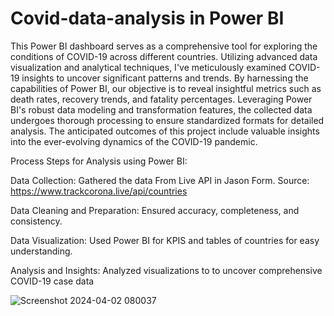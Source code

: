 # Covid-data-analysis in Power BI

This Power BI dashboard serves as a comprehensive tool for exploring the conditions of COVID-19 across different countries. Utilizing advanced data visualization and analytical techniques, I've meticulously examined COVID-19 insights to uncover significant patterns and trends. By harnessing the capabilities of Power BI, our objective is to reveal insightful metrics such as death rates, recovery trends, and fatality percentages. Leveraging Power BI's robust data modeling and transformation features, the collected data undergoes thorough processing to ensure standardized formats for detailed analysis. The anticipated outcomes of this project include valuable insights into the ever-evolving dynamics of the COVID-19 pandemic.

Process Steps for Analysis using Power BI:

Data Collection: Gathered the data From Live API in Jason Form. Source:  https://www.trackcorona.live/api/countries

Data Cleaning and Preparation: Ensured accuracy, completeness, and consistency.

Data Visualization: Used Power BI for KPIS and tables of countries for easy understanding.

Analysis and Insights: Analyzed visualizations to to uncover comprehensive COVID-19 case data

![Screenshot 2024-04-02 080037](https://github.com/githubPratima/Covid-data-analysis/assets/98135375/b6910225-8a33-465a-910d-1186e39fad50)
